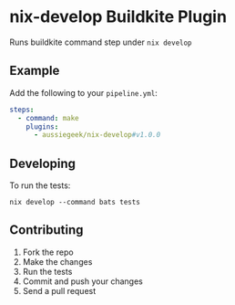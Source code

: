 # nix-develop Buildkite Plugin

Runs buildkite command step under `nix develop`

## Example

Add the following to your `pipeline.yml`:

```yml
steps:
  - command: make
    plugins:
      - aussiegeek/nix-develop#v1.0.0
```

## Developing

To run the tests:

```shell
nix develop --command bats tests
```

## Contributing

1. Fork the repo
2. Make the changes
3. Run the tests
4. Commit and push your changes
5. Send a pull request
